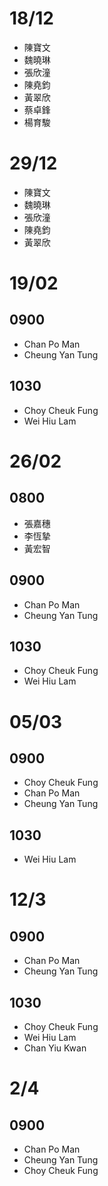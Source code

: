 # 18/12 
- 陳寶文
- 魏曉琳
- 張欣潼
- 陳堯鈞
- 黃翠欣
- 蔡卓鋒
- 楊育駿

# 29/12
- 陳寶文
- 魏曉琳
- 張欣潼
- 陳堯鈞
- 黃翠欣

# 19/02
## 0900
- Chan Po Man
- Cheung Yan Tung
  
## 1030
- Choy Cheuk Fung
- Wei Hiu Lam

# 26/02
## 0800
- 張嘉穗
- 李恆摯
- 黃宏智

## 0900
- Chan Po Man
- Cheung Yan Tung
  
## 1030
- Choy Cheuk Fung
- Wei Hiu Lam

# 05/03
## 0900
- Choy Cheuk Fung
- Chan Po Man
- Cheung Yan Tung

## 1030
- Wei Hiu Lam

# 12/3

## 0900
- Chan Po Man
- Cheung Yan Tung

## 1030
- Choy Cheuk Fung
- Wei Hiu Lam
- Chan Yiu Kwan

# 2/4

## 0900
- Chan Po Man
- Cheung Yan Tung
- Choy Cheuk Fung
